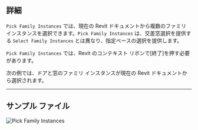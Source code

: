 ## 詳細
`Pick Family Instances` では、現在の Revit ドキュメントから複数のファミリ インスタンスを選択できます。`Pick Family Instances` は、交差窓選択を提供する `Select Family Instances` とは異なり、指定ベースの選択を提供します。

`Pick Family Instances` では、Revit のコンテキスト リボンで[終了]を押す必要があります。

次の例では、ドアと窓のファミリ インスタンスが現在の Revit ドキュメントから選択されます。

___
## サンプル ファイル

![Pick Family Instances](./Dynamo.Nodes.DSModelFamilyInstanceMultipleSelection_img.jpg)
